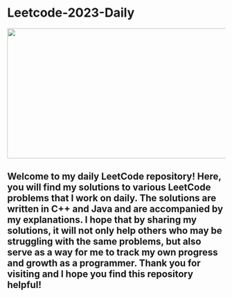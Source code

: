 # Leetcode-2023-Daily
<p align="center">
<img align=center width=700 height=300 src="https://leetcode.com/static/images/LeetCode_Sharing.png" />

<h2>Welcome to my daily LeetCode repository! Here, you will find my
solutions to various LeetCode problems that I work on daily. The
solutions are written in C++ and Java and are accompanied by my
explanations. I hope that by sharing my solutions, it will not only
help others who may be struggling with the same problems, but also
serve as a way for me to track my own progress and growth as a
programmer. Thank you for visiting and I hope you find this repository
helpful!</h2>
</p>
